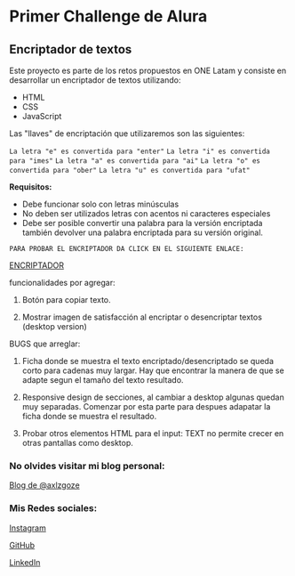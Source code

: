 # Primer Challenge de Alura

## Encriptador de textos

Este proyecto es parte de los retos propuestos en ONE Latam y consiste en desarrollar un encriptador de textos utilizando:

- HTML
- CSS
- JavaScript

Las "llaves" de encriptación que utilizaremos son las siguientes:

`La letra "e" es convertida para "enter"`
`La letra "i" es convertida para "imes"`
`La letra "a" es convertida para "ai"`
`La letra "o" es convertida para "ober"`
`La letra "u" es convertida para "ufat"`

**Requisitos:**

- Debe funcionar solo con letras minúsculas
- No deben ser utilizados letras con acentos ni caracteres especiales
- Debe ser posible convertir una palabra para la versión encriptada también devolver una palabra encriptada para su versión original.

`PARA PROBAR EL ENCRIPTADOR DA CLICK EN EL SIGUIENTE ENLACE:`

[ENCRIPTADOR](https://axlgoze.github.io/Encriptador-de-Textos/)

funcionalidades por agregar:

1. Botón para copiar texto.

2. Mostrar imagen de satisfacción al encriptar o desencriptar textos (desktop version)

BUGS que arreglar:

1. Ficha donde se muestra el texto encriptado/desencriptado se queda corto para cadenas muy largar. Hay que encontrar la manera de que se adapte segun el tamaño del texto resultado.

2. Responsive design de secciones, al cambiar a desktop algunas quedan muy separadas. Comenzar por esta parte para despues adapatar la ficha donde se muestra el resultado.

3. Probar otros elementos HTML para el input: TEXT no permite crecer en otras pantallas como desktop.


### No olvides visitar mi blog personal:

[Blog de @axlzgoze](https://axlgoze.github.io/my_launchx_blog/)

### Mis Redes sociales:

[Instagram](https://www.instagram.com/axlze/)

[GitHub](https://github.com/axlgoze/)

[LinkedIn](https://www.linkedin.com/in/axl-reyes-b6914b219/)